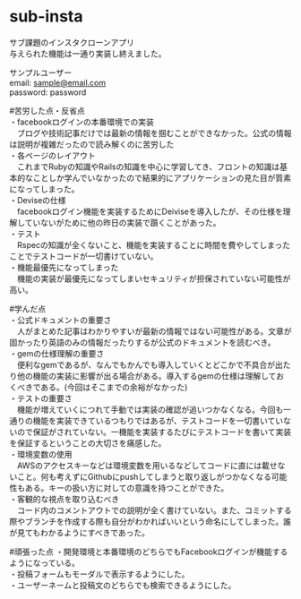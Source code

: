 # sub-insta  
サブ課題のインスタクローンアプリ  
与えられた機能は一通り実装し終えました。

サンプルユーザー  
email: sample@email.com  
password: password  

#苦労した点・反省点  
・facebookログインの本番環境での実装  
　ブログや技術記事だけでは最新の情報を掴むことができなかった。公式の情報は説明が複雑だったので読み解くのに苦労した  
・各ページのレイアウト  
　これまでRubyの知識やRailsの知識を中心に学習してき、フロントの知識は基本的なことしか学んでいなかったので結果的にアプリケーションの見た目が質素になってしまった。  
・Deviseの仕様  
　facebookログイン機能を実装するためにDeiviseを導入したが、その仕様を理解していないがために他の昨日の実装で躓くことがあった。  
・テスト  
　Rspecの知識が全くないこと、機能を実装することに時間を費やしてしまったことでテストコードが一切書けていない。  
・機能最優先になってしまった  
　機能の実装が最優先になってしまいセキュリティが担保されていない可能性が高い。  

#学んだ点  
・公式ドキュメントの重要さ  
　人がまとめた記事はわかりやすいが最新の情報ではない可能性がある。文章が固かったり英語のみの情報だったりするが公式のドキュメントを読むべき。  
・gemの仕様理解の重要さ  
　便利なgemであるが、なんでもかんでも導入していくとどこかで不具合が出たり他の機能の実装に影響が出る場合がある。導入するgemの仕様は理解しておくべきである。(今回はそこまでの余裕がなかった)  
・テストの重要さ  
　機能が増えていくにつれて手動では実装の確認が追いつかなくなる。今回も一通りの機能を実装できているつもりではあるが、テストコードを一切書いていないので保証がされていない。一機能を実装するたびにテストコードを書いて実装を保証するということの大切さを痛感した。  
・環境変数の使用  
　AWSのアクセスキーなどは環境変数を用いるなどしてコードに直には載せないこと。何も考えずにGithubにpushしてしまうと取り返しがつかなくなる可能性もある。キーの扱い方に対しての意識を持つことができた。  
・客観的な視点を取り込むべき  
　コード内のコメントアウトでの説明が全く書けていない。また、コミットする際やブランチを作成する際も自分がわかればいいという命名にしてしまった。誰が見てもわかるようにすべきであった。  

#頑張った点
・開発環境と本番環境のどちらでもFacebookログインが機能するようになっている。  
・投稿フォームもモーダルで表示するようにした。  
・ユーザーネームと投稿文のどちらでも検索できるようにした。  
